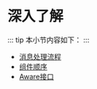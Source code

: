 # 深入了解

::: tip
本小节内容如下：
:::

- [消息处理流程](./design-of-msg-processing)
- [组件顺序](./component-order.md)
- [Aware接口](./aware-interface)
